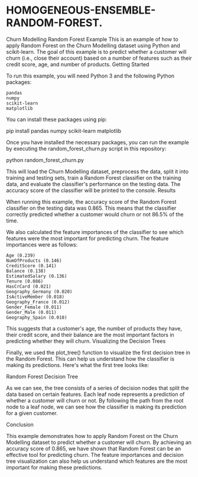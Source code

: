 # HOMOGENEOUS-ENSEMBLE-RANDOM-FOREST.


Churn Modelling Random Forest Example
This is an example of how to apply Random Forest on the Churn Modelling dataset using Python and scikit-learn. The goal of this example is to predict whether a customer will churn (i.e., close their account) based on a number of features such as their credit score, age, and number of products.
Getting Started

To run this example, you will need Python 3 and the following Python packages:

    pandas
    numpy
    scikit-learn
    matplotlib

You can install these packages using pip:

pip install pandas numpy scikit-learn matplotlib

Once you have installed the necessary packages, you can run the example by executing the random_forest_churn.py script in this repository:

python random_forest_churn.py

This will load the Churn Modelling dataset, preprocess the data, split it into training and testing sets, train a Random Forest classifier on the training data, and evaluate the classifier's performance on the testing data. The accuracy score of the classifier will be printed to the console.
Results

When running this example, the accuracy score of the Random Forest classifier on the testing data was 0.865. This means that the classifier correctly predicted whether a customer would churn or not 86.5% of the time.

We also calculated the feature importances of the classifier to see which features were the most important for predicting churn. The feature importances were as follows:

    Age (0.239)
    NumOfProducts (0.146)
    CreditScore (0.141)
    Balance (0.138)
    EstimatedSalary (0.136)
    Tenure (0.086)
    HasCrCard (0.021)
    Geography_Germany (0.020)
    IsActiveMember (0.018)
    Geography_France (0.012)
    Gender_Female (0.011)
    Gender_Male (0.011)
    Geography_Spain (0.010)

This suggests that a customer's age, the number of products they have, their credit score, and their balance are the most important factors in predicting whether they will churn.
Visualizing the Decision Trees

Finally, we used the plot_tree() function to visualize the first decision tree in the Random Forest. This can help us understand how the classifier is making its predictions. Here's what the first tree looks like:

Random Forest Decision Tree

As we can see, the tree consists of a series of decision nodes that split the data based on certain features. Each leaf node represents a prediction of whether a customer will churn or not. By following the path from the root node to a leaf node, we can see how the classifier is making its prediction for a given customer.

Conclusion

This example demonstrates how to apply Random Forest on the Churn Modelling dataset to predict whether a customer will churn. By achieving an accuracy score of 0.865, we have shown that Random Forest can be an effective tool for predicting churn. The feature importances and decision tree visualization can also help us understand which features are the most important for making these predictions.
